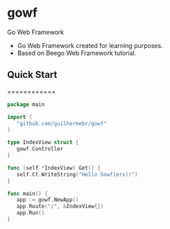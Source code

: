 gowf
====

Go Web Framework

- Go Web Framework created for learning purposes.
- Based on Beego Web Framework tutorial.


## Quick Start
============
 ```go
 package main
 
 import (
 	"github.com/guilhermebr/gowf"
 )
 
 type IndexView struct {
 	gowf.Controller
 }
 
 func (self *IndexView) Get() {
 	self.Ct.WriteString("Hello Gowf(ers)!")
 }
 
 func main() {
	app := gowf.NewApp()
	app.Route("/", &IndexView{})
	app.Run()
 }
 ```
